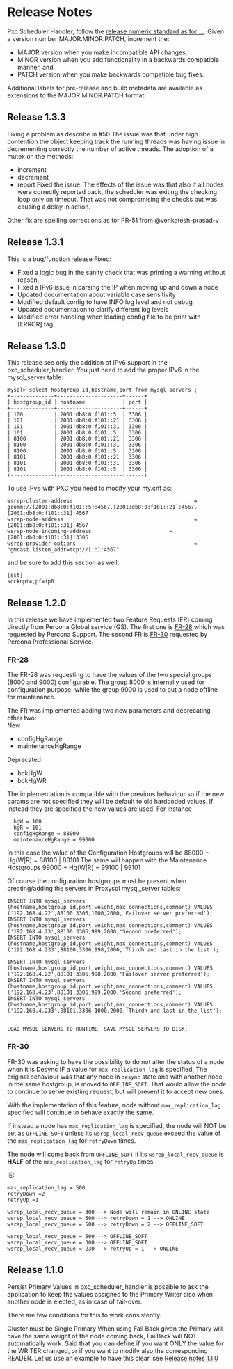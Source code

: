# Release Notes
Pxc Scheduler Handler, follow the [release numeric standard as for ...](https://semver.org/).
Given a version number MAJOR.MINOR.PATCH, increment the:
- MAJOR version when you make incompatible API changes,
- MINOR version when you add functionality in a backwards compatible manner, and
- PATCH version when you make backwards compatible bug fixes. 

Additional labels for pre-release and build metadata are available as extensions to the MAJOR.MINOR.PATCH format.
## Release 1.3.3
Fixing a problem as describe in #50
The issue was that under high contention the object keeping track the running threads was having issue in decrementing correctly the number of active threads.
The adoption of a mutex on the methods:
- increment
- decrement
- report
Fixed the issue.
The effects of the issue was that also if all nodes were correctly reported back, the scheduler was exiting the checking loop only on timeout. That was not compromising the checks but was causing a delay in action.

Other fix are spelling corrections as for PR-51 from @venkatesh-prasad-v

## Release 1.3.1
This is a bug/function release
Fixed:
- Fixed a logic bug in the sanity check that was printing a warning without reason.
- Fixed a IPv6 issue in parsing the IP when moving up and down a node
- Updated documentation about variable case sensitivity
- Modified default config to have INFO log level and not debug
- Updated documentation to clarify different log levels
- Modified error handling when loading config file to be print with [ERROR] tag

## Release 1.3.0
This release see only the addition of IPv6 support in the pxc_scheduler_handler.
You just need to add the proper IPv6 in the mysql_server table:
```
mysql> select hostgroup_id,hostname,port from mysql_servers ;
+--------------+---------------------+------+
| hostgroup_id | hostname            | port |
+--------------+---------------------+------+
| 100          | 2001:db8:0:f101::5  | 3306 |
| 101          | 2001:db8:0:f101::21 | 3306 |
| 101          | 2001:db8:0:f101::31 | 3306 |
| 101          | 2001:db8:0:f101::5  | 3306 |
| 8100         | 2001:db8:0:f101::21 | 3306 |
| 8100         | 2001:db8:0:f101::31 | 3306 |
| 8100         | 2001:db8:0:f101::5  | 3306 |
| 8101         | 2001:db8:0:f101::21 | 3306 |
| 8101         | 2001:db8:0:f101::31 | 3306 |
| 8101         | 2001:db8:0:f101::5  | 3306 |
+--------------+---------------------+------+
```
To use IPv6 with PXC you need to modify your my.cnf as:
```
wsrep-cluster-address                                       = gcomm://[2001:db8:0:f101::5]:4567,[2001:db8:0:f101::21]:4567,[2001:db8:0:f101::31]:4567
wsrep-node-address                                          = [2001:db8:0:f101::31]:4567
wsrep-node-incoming-address                         = [2001:db8:0:f101::31]:3306
wsrep-provider-options                                      = "gmcast.listen_addr=tcp://[::]:4567"
```
and be sure to add this section as well:
```
[sst]
sockopt=,pf=ip6
```
## Release 1.2.0
In this release we have implemented two Feature Requests (FR) coming directly from Percona Global service (GS).
The first one is [FR-28](https://github.com/Tusamarco/pxc_scheduler_handler/issues/28) which was requested by Percona Support.
The second FR is [FR-30](https://github.com/Tusamarco/pxc_scheduler_handler/issues/30) requested by Percona Professional Service.


### FR-28
The FR-28 was requesting to have the values of the two special groups (8000 and 9000) configurable.
The group 8000 is internally used for configuration purpose, while the group 9000 is used to put a node offline for maintenance.

The FR was implemented adding two new parameters and deprecating other two:</br>
New
- configHgRange
- maintenanceHgRange

Deprecated
- bckHgW
- bckHgWR

The implementation is compatible with the previous behaviour so if the new params are not specified they will be default to old hardcoded values. 
If instead they are specified the new values are used.
For instance
```
  hgW = 100
  hgR = 101
  configHgRange = 88000
  maintenanceHgRange = 99000
```
In this case the value of the Configuration Hostgroups will be 88000 + Hg(W|R) = 88100 | 88101
The same will happen with the Maintenance Hostgroups 99000 + Hg(W|R) = 99100 | 99101

Of course the configuration hostgroups must be present when creating/adding the servers in Proxysql mysql_server tables:
```bigquery
INSERT INTO mysql_servers (hostname,hostgroup_id,port,weight,max_connections,comment) VALUES ('192.168.4.22',88100,3306,1000,2000,'Failover server preferred');
INSERT INTO mysql_servers (hostname,hostgroup_id,port,weight,max_connections,comment) VALUES ('192.168.4.23',88100,3306,999,2000,'Second preferred');    
INSERT INTO mysql_servers (hostname,hostgroup_id,port,weight,max_connections,comment) VALUES ('192.168.4.233',88100,3306,998,2000,'Thirdh and last in the list');      

INSERT INTO mysql_servers (hostname,hostgroup_id,port,weight,max_connections,comment) VALUES ('192.168.4.22',88101,3306,998,2000,'Failover server preferred');
INSERT INTO mysql_servers (hostname,hostgroup_id,port,weight,max_connections,comment) VALUES ('192.168.4.23',88101,3306,999,2000,'Second preferred');    
INSERT INTO mysql_servers (hostname,hostgroup_id,port,weight,max_connections,comment) VALUES ('192.168.4.233',88101,3306,1000,2000,'Thirdh and last in the list');      


LOAD MYSQL SERVERS TO RUNTIME; SAVE MYSQL SERVERS TO DISK;    
```


### FR-30 
FR-30 was asking to have the possibility to do not alter the status of a node when it is Desync IF a value for `max_replication_lag` is specified.
The original behaviour was that any node in `desync` state and with another node in the same hostgroup, is moved to `OFFLINE_SOFT`. 
That would allow the node to continue to serve existing request, but will prevent it to accept new ones.

With the implementation of this feature, node without `max_replication_lag` specified will continue to behave exactly the same.

If instead a node has `max_replication_lag` is specified, the node will NOT be set as `OFFLINE_SOFT` unless its `wsrep_local_recv_queue` exceed the value of the `max_replication_lag` for `retryDown` times.

The node will come back from `OFFLINE_SOFT` if its `wsrep_local_recv_queue` is __HALF__ of the `max_replication_lag` for `retryUp` times.

IE: 
```
max_replication_lag = 500
retryDown =2
retryUp =1

wsrep_local_recv_queue = 300 --> Node will remain in ONLINE state
wsrep_local_recv_queue = 500 --> retryDown = 1 --> ONLINE
wsrep_local_recv_queue = 500 --> retryDown = 2 --> OFFLINE_SOFT

wsrep_local_recv_queue = 500 --> OFFLINE_SOFT
wsrep_local_recv_queue = 300 --> OFFLINE_SOFT
wsrep_local_recv_queue = 230 --> retryUp = 1 --> ONLINE

```

## Release 1.1.0
Persist Primary Values
In pxc_scheduler_handler is possible to ask the application to keep the values assigned to the Primary Writer also when another node is elected, as in case of fail-over.

There are few conditions for this to work consistently:

Cluster must be Single Primary
When using Fail Back given the Primary will have the same weight of the node coming back, FailBack will NOT automatically work.
Said that you can define if you want ONLY the value for the WRITER changed, or if you want to modify also the corresponding READER.
Let us use an example to have this clear.
see [Release notes 1.1.0](https://github.com/Tusamarco/pxc_scheduler_handler/releases/tag/v1.1.0)


